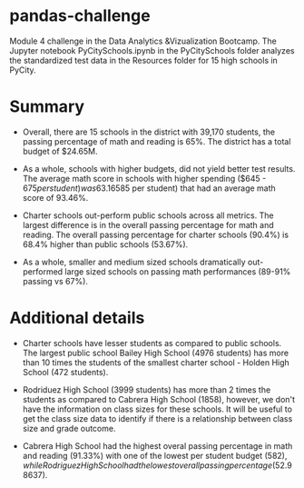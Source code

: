 # pandas-challenge
Module 4 challenge in the Data Analytics &amp;Vizualization Bootcamp. The Jupyter notebook PyCitySchools.ipynb in the PyCitySchools folder analyzes the standardized test data in the Resources folder for 15 high schools in PyCity.

# Summary
 * Overall, there are 15 schools in the district with 39,170 students, the passing percentage of math and reading is 65%. The district has a total budget of $24.65M.

* As a whole, schools with higher budgets, did not yield better test results. The average math score in schools with higher spending ($645 - $675 per student) was 63.16%, which is 40.63% lower than schools with smaller budgets ($585 per student) that had an average math score of 93.46%.

* Charter schools out-perform public schools across all metrics. The largest difference is in the overall passing percentage for math and reading. The overall passing percentage for charter schools (90.4%) is 68.4% higher than public schools (53.67%).

* As a whole, smaller and medium sized schools dramatically out-performed large sized schools on passing math performances (89-91% passing vs 67%).

# Additional details
* Charter schools have lesser students as compared to public schools. The largest public school Bailey High School (4976 students) has more than 10 times the students of the smallest charter school - Holden High School (472 students).

* Rodriduez High School (3999 students) has more than 2 times the students as compared to Cabrera High School (1858), however, we don't have the information on class sizes for these schools. It will be useful to get the class size data to identify if there is a relationship between class size and grade outcome.

* Cabrera High School had the highest overal passing percentage in math and reading (91.33%) with one of the lowest per student budget ($582), while Rodriguez High School had the lowest overall passing percentage (52.98%) and it has one of the highest per student budget ($637).
